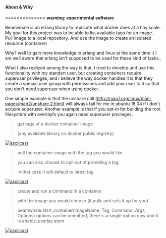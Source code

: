#### About & Why
==============
**warning: experimental software**

Beamwhale is an erlang library to replicate what docker does at a tiny scale.
My goal for this project was to be able to list available tags for an image.
Pull image to a local repository. And use the image to create an isolated resource (container)


Why? well to gain more knowledge in erlang and linux at the same time :)
I am well aware that erlang isn't supposed to be used for these kind of tasks..

What I also realized among the way is that, I tried to develop and use this functionality
with my standart user, but creating containers require superuser privileges, and i believe
the way docker handles it is that they create a special user group with permissions and add your user to it so that you don't need superuser when using docker.

One simple example is that the unshare call (<http://man7.org/linux/man-pages/man2/unshare.2.html>) will always fail for me in ubuntu 16.04 if i don't acquire superuser. Another example is that if you opt-in for building the root filesystem with overlayfs you again need superuser privileges.

> get tags of a docker container image

> (any available library on docker public registry)

[![asciicast](https://asciinema.org/a/101686.png)](https://asciinema.org/a/101686)


> pull the container image with the tag you would like

> you can also choose to opt-out of providing a tag

> in that case it will default to latest tag

[![asciicast](https://asciinema.org/a/101687.png)](https://asciinema.org/a/101687)


> create and run a command in a container

> with the image you would choose (it pulls and sets it up for you)

> beamwhale:start_container(ImageName, Tag, Command, Args, Options)  options can be ommitted, there is a single option now and it is enable_overlay atom


[![asciicast](https://asciinema.org/a/101890.png)](https://asciinema.org/a/101890)
